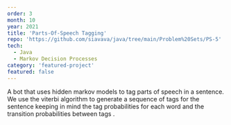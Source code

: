 ```yaml
---
order: 3
month: 10
year: 2021
title: 'Parts-Of-Speech Tagging'
repo: 'https://github.com/siavava/java/tree/main/Problem%20Sets/PS-5'
tech:
  - Java
  - Markov Decision Processes
category: 'featured-project'
featured: false
---
```


A bot that uses <highlight> hidden markov models </highlight> to tag parts of speech in a sentence.
We use the <highlight> viterbi algorithm </highlight> to <highlight> generate a sequence of tags </highlight>
for the sentence keeping in mind the
<highlight> tag probabilities for each word </highlight> and the
<highlight> transition probabilities between tags </highlight>. 
